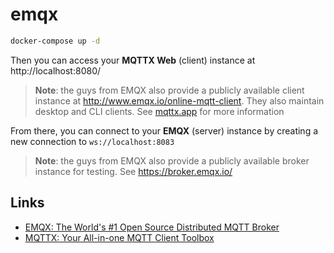 # emqx

```bash
docker-compose up -d
```

Then you can access your **MQTTX Web** (client) instance at http://localhost:8080/

> **Note**: the guys from EMQX also provide a publicly available client instance at http://www.emqx.io/online-mqtt-client. They also maintain desktop and CLI clients. See [mqttx.app](https://mqttx.app/) for more information

From there, you can connect to your **EMQX** (server) instance by creating a new connection to `ws://localhost:8083`

> **Note**: the guys from EMQX also provide a publicly available broker instance for testing. See https://broker.emqx.io/

## Links

- [EMQX: The World's #1 Open Source Distributed MQTT Broker](https://www.emqx.io/)
- [MQTTX: Your All-in-one MQTT Client Toolbox](https://mqttx.app/)
